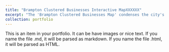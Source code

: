```yaml
---
title: "Brampton Clustered Businesses Interactive MapXXXXXX"
excerpt: "The 'Brampton Clustered Businesses Map' condenses the city's commercial directory into an interactive map using Python, highlighting proximity and details with a click <br/><img src='Carvas91/carlosportfolio.github.io/images/map.png'>"
collection: portfolio
---
```


This is an item in your portfolio. It can be have images or nice text. If you name the file .md, it will be parsed as markdown. If you name the file .html, it will be parsed as HTML. 
